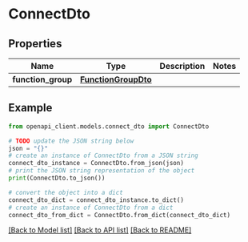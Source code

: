 # ConnectDto


## Properties

Name | Type | Description | Notes
------------ | ------------- | ------------- | -------------
**function_group** | [**FunctionGroupDto**](FunctionGroupDto.md) |  | 

## Example

```python
from openapi_client.models.connect_dto import ConnectDto

# TODO update the JSON string below
json = "{}"
# create an instance of ConnectDto from a JSON string
connect_dto_instance = ConnectDto.from_json(json)
# print the JSON string representation of the object
print(ConnectDto.to_json())

# convert the object into a dict
connect_dto_dict = connect_dto_instance.to_dict()
# create an instance of ConnectDto from a dict
connect_dto_from_dict = ConnectDto.from_dict(connect_dto_dict)
```
[[Back to Model list]](../README.md#documentation-for-models) [[Back to API list]](../README.md#documentation-for-api-endpoints) [[Back to README]](../README.md)


